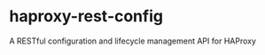 haproxy-rest-config
===================

A RESTful configuration and lifecycle management API for HAProxy
